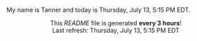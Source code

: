 My name is Tanner and today is Thursday, July 13, 5:15 PM EDT.

<p align="center">This <i>README</i> file is generated <b>every 3 hours</b>!</br>Last refresh: Thursday, July 13, 5:15 PM EDT<br /></p>
